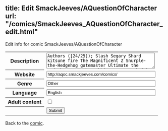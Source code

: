 title: Edit SmackJeeves/AQuestionOfCharacter
url: "/comics/SmackJeeves_AQuestionOfCharacter_edit.html"
---
Edit info for comic SmackJeeves/AQuestionOfCharacter

<form name="comic" action="http://gaepostmail.appspot.com/comic/" method="post">
<table class="comicinfo">
<tr>
<th>Description</th><td><textarea name="description" cols="40" rows="3">Authors ([24/25]); Slash Segary Shard kitsune fire The Magnificent Z Snurple-the-Hedgehog gatemaster Ultimate the Hedgehog Coco the rabbit 101917 ZachLight aqua the hedgie Zero the hedgehog ClareSilver47 Xenocide contradiction123 TouhouShake DarkScarz DelSoul Nick Cypher The Flames HeavyArms_Spriter ;StardustFantasies; Legoalex-625 DaBrokor Dub_L_Eon canecacomleite REMEMBER, A MAXIMUM OF TWO OF YOUR CHARACTERS CAN ANSWER PER WEEK. -----PLACES OPEN UP EVERY SUNDAY AT 7PM EST (OR WHENEVER SHARD GETS AROUND TO IT AFTER A NEW QUESTION IS POSTED) IF ANYONE LEAVES/A PLACE IS MADE AVAILABLE----- THERE ARE CURRENTLY: 1 SLOT(S) AVAILABLE. IF YOU WISH TO APPLY FOR A SPOT, PLEASE SEND IN AN APPLICATION, EITHER VIA THE APP SYSTEM OR VIA PM TO Z OR SHARD. YOUR APP MUST INCLUDE YOUR REASON FOR WANTING TO JOIN AS WELL AS AN EXAMPLE OF (COMIC) WORK YOU'VE DONE IN THE PAST. REMEMBER, WE WORK ON A 'FIRST COME FIRST SERVED' BASIS, SO IF YOU DON'T MAKE IT THIS TIME, FEEL FREE TO TRY AGAIN IN FUTURE!</textarea></td>
</tr>
<tr>
<th>Website</th><td><input type="text" name="url" value="http://aqoc.smackjeeves.com/comics/" size="40"/></td>
</tr>
<tr>
<th>Genre</th><td><input type="text" name="genre" value="Other" size="40"/></td>
</tr>
<tr>
<th>Language</th><td><input type="text" name="language" value="English" size="40"/></td>
</tr>
<tr>
<th>Adult content</th><td><input type="checkbox" name="adult" value="adult" /></td>
</tr>
<tr>
<th></th><td>
<input type="hidden" name="comic" value="SmackJeeves_AQuestionOfCharacter" />
<input type="submit" name="submit" value="Submit" />
</td>
</tr>
</table>
</form>

Back to the [comic](SmackJeeves_AQuestionOfCharacter.html).
